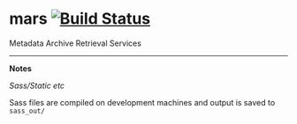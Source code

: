 # mars [![Build Status](https://travis-ci.org/pothiers/mars.svg?branch=master)](https://travis-ci.org/pothiers/mars)
Metadata Archive Retrieval Services


______

__Notes__

_Sass/Static etc_

Sass files are compiled on development machines and output is saved to `sass_out/`
